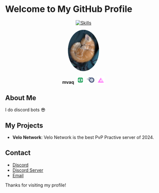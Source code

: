 # Welcome to My GitHub Profile

<p align="center">
  <a href="https://skillicons.dev">
    <img src="https://skillicons.dev/icons?i=js,html,css" alt="Skills" />
  </a>
</p>

<p align="center">
  <a href="https://discordapp.com/users/349899862495723520" target="_blank">
    <img src="profile-pic.png" alt="Discord Profile Picture" style="border-radius: 50%; width: 100px;" />
  </a>
</p>

<p align="center">
  <strong>mvaq</strong>
  <img src="active-developer.png" alt="Active Developer Badge" style="width: 24px; margin-left: 5px;" />
  <img src="nitro.png" alt="Nitro Badge" style="width: 24px; margin-left: 5px;" />
  <img src="nitro-boosting.png" alt="Nitro Boosting Badge" style="width: 24px; margin-left: 5px;" />
</p>

## About Me

I do discord bots 😎

## My Projects

- **Velo Network**: Velo Network is the best PvP Practive server of 2024.

## Contact

- [Discord](https://discordapp.com/users/349899862495723520)
- [Discord Server](https://discord.gg/vxlo)
- [Email](mailto:matt@velo.llc)

Thanks for visiting my profile!


<!--
**mikethemn/mikethemn** is a ✨ _special_ ✨ repository because its `README.md` (this file) appears on your GitHub profile.

Here are some ideas to get you started:

- 🔭 I’m currently working on ...
- 🌱 I’m currently learning ...
- 👯 I’m looking to collaborate on ...
- 🤔 I’m looking for help with ...
- 💬 Ask me about ...
- 📫 How to reach me: ...
- 😄 Pronouns: ...
- ⚡ Fun fact: ...
-->
